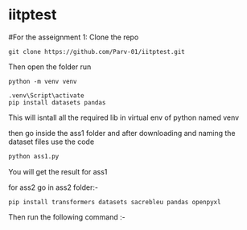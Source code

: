 # iitptest

#For the asseignment 1:
Clone the repo 
```
git clone https://github.com/Parv-01/iitptest.git
```
Then open the folder 
run
```
python -m venv venv

.venv\Script\activate
pip install datasets pandas
```
This will isntall all the required lib in virtual env of python named venv

then go inside the ass1 folder and after downloading and naming the dataset files 
use the code 
```python
python ass1.py
```
You will get the result for ass1


for ass2 go in ass2 folder:-
```
pip install transformers datasets sacrebleu pandas openpyxl
```

Then run the  following command :-


